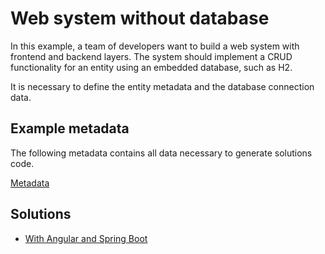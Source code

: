 # Web system without database

In this example, a team of developers want to build a web system with frontend and backend layers. The system should implement a CRUD functionality for an entity using an embedded database, such as H2.

It is necessary to define the entity metadata and the database connection data.

## Example metadata

The following metadata contains all data necessary to generate solutions code.

[Metadata](metadata.json)


## Solutions 

- [With Angular and Spring Boot](solutions/angularSpringBoot)
